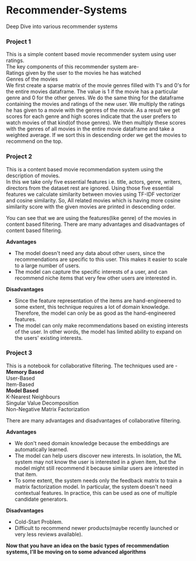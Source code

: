 # Recommender-Systems
Deep Dive into various recommender systems  
### Project 1
This is a  simple content based movie recommender system using user ratings.  
The key components of this recommender system are-  
Ratings given by the user to the movies he has watched  
Genres of the movies  
We first create a sparse matrix of the movie genres filled with 1's and 0's for the entire movies dataframe. The value is 1 if the movie has a particular genre and 0 for the other genres. We do the same thing for the dataframe containing the movies and ratings of the new user. We multiply the ratings he has given to a movie with the genres of the movie. As a result we get scores for each genre and high scores indicate that the user prefers to watch movies of that kind(of those genres). We then multiply these scores with the genres of all movies in the entire movie dataframe and take a weighted average. If we sort this in descending order we get the movies to recommend on the top.  

### Project 2
This is a content based movie recommendation system using the description of movies.  
In this we take only five essential features i.e. title, actors, genre, writers, directors from the dataset rest are ignored. Using those five essential features we calculate similarity between movies using TF-IDF vectorizer and cosine similarity. So, All related movies which is having more cosine similarity score with the given movies are printed in descending order.  

You can see that we are using the features(like genre) of the movies in content based filtering. There are many advantages and disadvantages of content based filtering.  

**Advantages**  
* The model doesn't need any data about other users, since the recommendations are specific to this user. This makes it easier to scale to a large number of users.  
* The model can capture the specific interests of a user, and can recommend niche items that very few other users are interested in.  

**Disadvantages**  
* Since the feature representation of the items are hand-engineered to some extent, this technique requires a lot of domain knowledge. Therefore, the model can only be as good as the hand-engineered features.  
* The model can only make recommendations based on existing interests of the user. In other words, the model has limited ability to expand on the users' existing interests.  

### Project 3
This is a notebook for collaborative filtering. The techniques used are -  
**Memory Based**  
      User-Based  
      Item-Based  
**Model Based**  
K-Nearest Neighbours  
Singular Value Decomposition  
Non-Negative Matrix Factorization  

There are many advantages and disadvantages of collaborative filtering.  

**Advantages**  
* We don't need domain knowledge because the embeddings are automatically learned.  
* The model can help users discover new interests. In isolation, the ML system may not know the user is interested in a given item, but the model might still recommend it because similar users are interested in that item.  
* To some extent, the system needs only the feedback matrix to train a matrix factorization model. In particular, the system doesn't need contextual features. In practice, this can be used as one of multiple candidate generators.  

**Disadvantages**  
* Cold-Start Problem.  
* Difficult to recommend newer products(maybe recently launched or very less reviews available).  

**Now that you have an idea on the basic types of recommendation systems, I'll be moving on to some advanced algorithms**  


